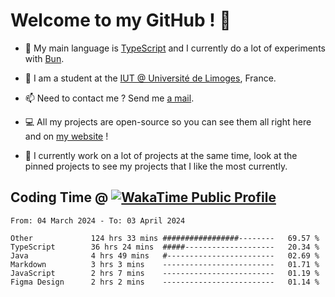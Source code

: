 # Welcome to my GitHub ! 🌃

- 🔭 My main language is [TypeScript](https://www.typescriptlang.org/) and I currently do a lot of experiments with [Bun](https://bun.sh).

- 🌱 I am a student at the [IUT @ Université de Limoges](https://iut.unilim.fr), France.

- 📫 Need to contact me ? Send me <a href="mailto:mikkel@milescode.dev">a mail</a>.

- 💻 All my projects are open-source so you can see them all right here and on <a href="https://vexcited.vercel.app">my website</a> !

- 👀 I currently work on a lot of projects at the same time, look at the pinned projects to see my projects that I like the most currently.

## Coding Time @ [![WakaTime Public Profile](https://wakatime.com/badge/user/0839e595-e07a-435c-8d59-ed95f2a3d6dd.svg?style=flat-square)](https://wakatime.com/@0839e595-e07a-435c-8d59-ed95f2a3d6dd)

<!--START_SECTION:waka-->

```plain
From: 04 March 2024 - To: 03 April 2024

Other             124 hrs 33 mins #################--------   69.57 %
TypeScript        36 hrs 24 mins  #####--------------------   20.34 %
Java              4 hrs 49 mins   #------------------------   02.69 %
Markdown          3 hrs 3 mins    -------------------------   01.71 %
JavaScript        2 hrs 7 mins    -------------------------   01.19 %
Figma Design      2 hrs 2 mins    -------------------------   01.14 %
```

<!--END_SECTION:waka-->
